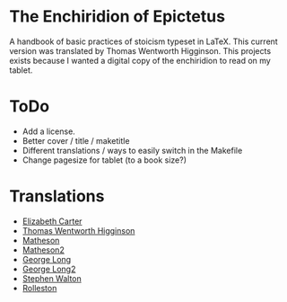 # The Enchiridion of Epictetus

A handbook of basic practices of stoicism typeset in LaTeX.
This current version was translated by Thomas Wentworth Higginson.
This projects exists because I wanted a digital copy of the enchiridion
to read on my tablet.

# ToDo
 
 - Add a license.
 - Better cover / title / maketitle
 - Different translations / ways to easily switch in the Makefile
 - Change pagesize for tablet (to a book size?)

# Translations
 
 - [Elizabeth Carter](http://classics.mit.edu/Epictetus/epicench.html)
 - [Thomas Wentworth Higginson](http://www.perseus.tufts.edu/hopper/text?doc=urn:cts:greekLit:tlg0557.tlg002.perseus-eng2:1)
 - [Matheson](http://www.sacred-texts.com/cla/dep/dep102.htm)
 - [Matheson2](http://www.letsreadgreek.com/epictetus/mattheson.htm)
 - [George Long](http://www.ptypes.com/enchiridion.html)
 - [George Long2](https://en.wikisource.org/wiki/Enchiridion)
 - [Stephen Walton](http://www.ideonautics.com/manual2.htm)
 - [Rolleston](http://www.letsreadgreek.com/epictetus/rolleston.htm)
